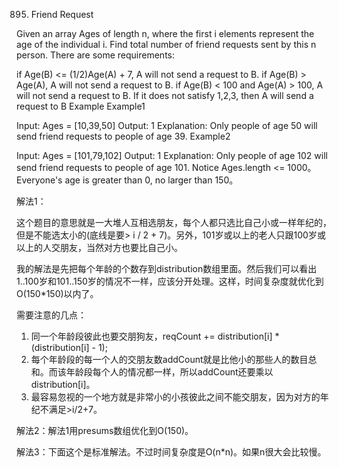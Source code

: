 895. Friend Request

Given an array Ages of length n, where the first i elements represent the age of the individual i. Find total number of friend requests sent by this n person. There are some requirements:

if Age(B) <= (1/2)Age(A) + 7, A will not send a request to B.
if Age(B) > Age(A), A will not send a request to B.
if Age(B) < 100 and Age(A) > 100, A will not send a request to B.
If it does not satisfy 1,2,3, then A will send a request to B
Example
Example1

Input: Ages = [10,39,50]
Output: 1
Explanation:
Only people of age 50 will send friend requests to people of age 39.
Example2

Input: Ages = [101,79,102]
Output: 1
Explanation:
Only people of age 102 will send friend requests to people of age 101.
Notice
Ages.length <= 1000。
Everyone's age is greater than 0, no larger than 150。

解法1：

这个题目的意思就是一大堆人互相选朋友，每个人都只选比自己小或一样年纪的，但是不能选太小的(底线是要> i / 2 + 7)。另外，101岁或以上的老人只跟100岁或以上的人交朋友，当然对方也要比自己小。

我的解法是先把每个年龄的个数存到distribution数组里面。然后我们可以看出1..100岁和101..150岁的情况不一样，应该分开处理。这样，时间复杂度就优化到O(150*150)以内了。

需要注意的几点：
1) 同一个年龄段彼此也要交朋狗友，reqCount += distribution[i] * (distribution[i] - 1);
2) 每个年龄段的每一个人的交朋友数addCount就是比他小的那些人的数目总和。而该年龄段每个人的情况都一样，所以addCount还要乘以distribution[i]。
3) 最容易忽视的一个地方就是非常小的小孩彼此之间不能交朋友，因为对方的年纪不满足>i/2+7。

解法2：解法1用presums数组优化到O(150)。

解法3：下面这个是标准解法。不过时间复杂度是O(n*n)。如果n很大会比较慢。